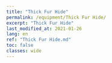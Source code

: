 ```yaml
---
title: "Thick Fur Hide"
permalink: /equipment/Thick Fur Hide/
excerpt: "Thick Fur Hide"
last_modified_at: 2021-01-26
lang: en
ref: "Thick Fur Hide.md"
toc: false
classes: wide
---
```


